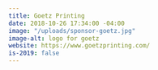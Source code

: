 ```yaml
---
title: Goetz Printing
date: 2018-10-26 17:34:00 -04:00
image: "/uploads/sponsor-goetz.jpg"
image-alt: logo for goetz
website: https://www.goetzprinting.com/
is-2019: false
---
```


